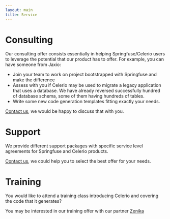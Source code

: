 ```yaml
---
layout: main
title: Service
---
```


# Consulting

Our consulting offer consists essentially in helping Springfuse/Celerio users to leverage the potential that our product has to offer. For example, you can have someone from Jaxio:

* Join your team to work on project bootstrapped with Springfuse and make the difference
* Assess with you if Celerio may be used to migrate a legacy application that uses a database. We have already reversed successfully hundred of database schema, some of them having hundreds of tables.
* Write some new code generation templates fitting exactly your needs.

<a href="/contact.html">Contact us</a>, we would be happy to discuss that with you.

# Support

We provide different support packages with specific service level agreements for Springfuse and Celerio products.

<a href="/contact.html">Contact us</a>, we could help you to select the best offer for your needs.

# Training

You would like to attend a training class introducing Celerio and covering the code that it generates?

You may be interested in our training offer with our partner <a href="http://www.zenika.com/formation_celerio.php" target="_blank">Zenika</p>